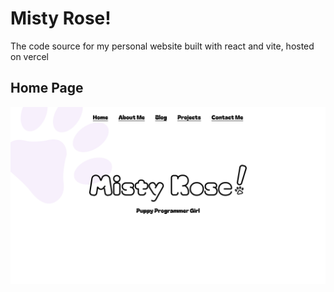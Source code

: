 # Misty Rose!
The code source for my personal website built with react and vite, hosted on vercel

## Home Page
![Home page](home_page.png)
